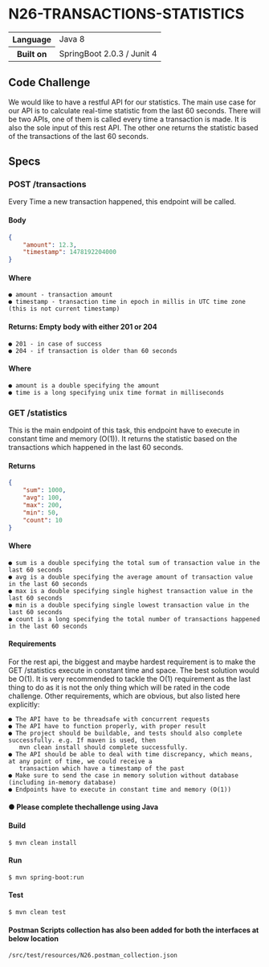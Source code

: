# N26-TRANSACTIONS-STATISTICS

<table>
  <tr>
    <th>Language</th>
    <td>Java 8</th>
  </tr>
  <tr>
    <th>Built on</td>
    <td>SpringBoot 2.0.3 / Junit 4</td>
  </tr>
</table>

## Code​ ​Challenge

We would like to have a restful API for our statistics. The main use case for our API is to calculate real-time
statistic from the last 60 seconds. There will be two APIs, one of them is called every time a transaction is made.
It is also the sole input of this rest API. The other one returns the statistic based of the transactions of the last
60 seconds.

## Specs

### POST /transactions

Every Time a new transaction happened, this endpoint will be called.

#### Body

```json
{
    "amount": 12.3,
    "timestamp": 1478192204000
}
```

#### Where

    ● amount - transaction amount
    ● timestamp - transaction time in epoch in millis in UTC time zone (this is not current timestamp)

#### Returns: Empty body with either 201 or 204

    ● 201 - in case of success
    ● 204 - if transaction is older than 60 seconds

#### Where

    ● amount is a double specifying the amount
    ● time is a long specifying unix time format in milliseconds

### GET​ ​/statistics

This is the main endpoint of this task, this endpoint have to execute in constant time and memory (O(1)).
It returns the statistic based on the transactions which happened in the last 60 seconds.

#### Returns

```json
{
    "sum": 1000,
    "avg": 100,
    "max": 200,
    "min": 50,
    "count": 10
}
```

#### Where

    ● sum is a double specifying the total sum of transaction value in the last 60 seconds
    ● avg is a double specifying the average amount of transaction value in the last 60 seconds
    ● max is a double specifying single highest transaction value in the last 60 seconds
    ● min is a double specifying single lowest transaction value in the last 60 seconds
    ● count is a long specifying the total number of transactions happened in the last 60 seconds

#### Requirements

For the rest api, the biggest and maybe hardest requirement is to make the GET /statistics execute in constant time
and space. The best solution would be O(1). It is very recommended to tackle the O(1) requirement as the last thing
to do as it is not the only thing which will be rated in the code challenge. Other requirements, which are obvious,
but also listed here explicitly:

    ● The API have to be threadsafe with concurrent requests
    ● The API have to function properly, with proper result
    ● The project should be buildable, and tests should also complete successfully. e.g. If maven is used, then
       mvn clean install should complete successfully.
    ● The API should be able to deal with time discrepancy, which means, at any point of time, we could receive a
       transaction which have a timestamp of the past
    ● Make sure to send the case in memory solution without database (including in-memory database)
    ● Endpoints have to execute in constant time and memory (O(1))

#### ● Please​ ​complete​ ​the​ ​challenge​ ​using​ ​Java

#### Build

    $ mvn clean install

#### Run

    $ mvn spring-boot:run

#### Test

    $ mvn clean test

#### Postman Scripts collection has also been added for both the interfaces at below location

    /src/test/resources/N26.postman_collection.json